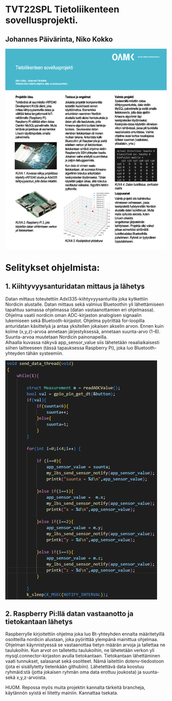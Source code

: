 
# TVT22SPL Tietoliikenteen sovellusprojekti.
## Johannes Päivärinta, Niko Kokko

![Posteri](https://github.com/PaivarintaJohannes/TietoliikenteenSovellusprojekti/blob/main/posteri.png)


# Selitykset ohjelmista:

## 1. Kiihtyvyysanturidatan mittaus ja lähetys

Datan mittaus toteutettiin Adxl335-kiihtyvyysanturilla joka kytkettiin Nordicin alustalle. Datan mittaus sekä valmius Bluetoothin yli lähettämiseen tapahtuu samassa ohjelmassa (datan vastaanottamien eri ohjelmassa).
Ohjelma vaatii nordicin oman ADC-kirjaston analogisen signaalin lukemiseen sekä Bluetooth-kirjastot. Ohjelma pyörittää for-loopilla anturidatan käsittelyä ja antaa yksitellen jokaisen akselin arvon. 
Ennen kuin kolme (x,y,z)-arvoa annetaan järjestyksessä, annetaan suunta-arvo (1-6). Suunta-arvoa muutetaan Nordicin painonapeilla.  
Alhaalla kuvassa näkyvä app_sensor_value siis lähetetään reaaliaikaisesti siihen laitteeseen (tässä tapauksessa Raspberry Pi), joka luo Bluetooth-yhteyden tähän systeemiin.

![forloop](https://github.com/PaivarintaJohannes/TietoliikenteenSovellusprojekti/blob/main/forlooppi.png)

## 2. Raspberry Pi:llä datan vastaanotto ja tietokantaan lähetys

Raspberrylle kirjoitettiin ohjelma joka luo Bt-yhteyhden ennalta määritetyillä osoitteilla nordicin alustaan, joka pyörittää ylempänä mainittua ohjelmaa. Ohjelman käynnistyessä se vastaanottaa tietyn määrän arvoja ja tallettaa ne taulukoihin.
Kun arvot on talletettu taulukoihin, ne lähetetään verkon yli mysql.connector-kirjaston avulla tietokantaan. Tietokantaan lähettäminen vaati tunnukset, salasanat sekä osoitteet. Nämä laitettiin dotenv-tiedostoon (jota ei sisällytetty tietenkään githubiin). Lähetettävä data koostuu ryhmäid:stä (jotta jokaisen ryhmän oma data erottuu joukosta) ja suunta- sekä x,y,z-arvoista.

HUOM. Repossa myös muita projektin kannalta tärkeitä brancheja, käytännön syistä ei liitetty mainiin. Kannattaa tsekata.




